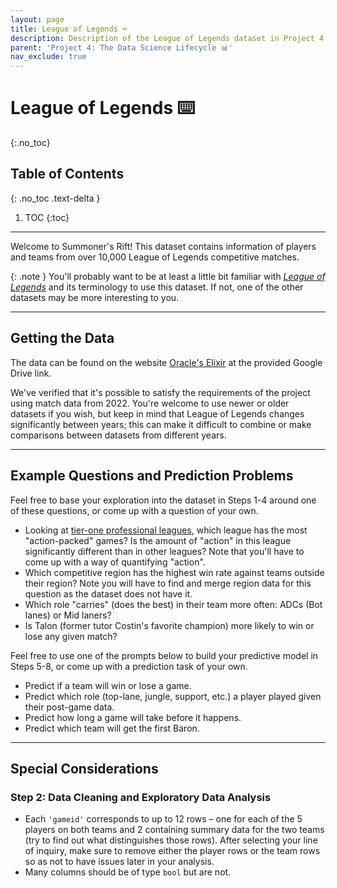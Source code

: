 ```yaml
---
layout: page
title: League of Legends ⌨️
description: Description of the League of Legends dataset in Project 4.
parent: 'Project 4: The Data Science Lifecycle 📊'
nav_exclude: true
---
```


# League of Legends ⌨️
{:.no_toc}

## Table of Contents
{: .no_toc .text-delta }

1. TOC
{:toc}

---

Welcome to Summoner's Rift! This dataset contains information of players and teams from over 10,000 League of Legends competitive matches.

{: .note }
You'll probably want to be at least a little bit familiar with [*League of Legends*](https://en.wikipedia.org/wiki/League_of_Legends) and its terminology to use this dataset. If not, one of the other datasets may be more interesting to you.

---

## Getting the Data

The data can be found on the website [Oracle's Elixir](https://oracleselixir.com/tools/downloads) at the provided Google Drive link.

We've verified that it's possible to satisfy the requirements of the project using match data from 2022. You're welcome to use newer or older datasets if you wish, but keep in mind that League of Legends changes significantly between years; this can make it difficult to combine or make comparisons between datasets from different years.

---

## Example Questions and Prediction Problems

Feel free to base your exploration into the dataset in Steps 1-4 around one of these questions, or come up with a question of your own.

- Looking at [tier-one professional leagues](https://en.wikipedia.org/wiki/List_of_League_of_Legends_leagues_and_tournaments), which league has the most "action-packed" games? Is the amount of "action" in this league significantly different than in other leagues? Note that you'll have to come up with a way of quantifying "action".
- Which competitive region has the highest win rate against teams outside their region? Note you will have to find and merge region data for this question as the dataset does not have it.
- Which role "carries" (does the best) in their team more often: ADCs (Bot lanes) or Mid laners?
- Is Talon (former tutor Costin's favorite champion) more likely to win or lose any given match?

Feel free to use one of the prompts below to build your predictive model in Steps 5-8, or come up with a prediction task of your own.

* Predict if a team will win or lose a game.
* Predict which role (top-lane, jungle, support, etc.) a player played given their post-game data.
* Predict how long a game will take before it happens.
* Predict which team will get the first Baron.

---

## Special Considerations

### Step 2: Data Cleaning and Exploratory Data Analysis

- Each `'gameid'` corresponds to up to 12 rows – one for each of the 5 players on both teams and 2 containing summary data for the two teams (try to find out what distinguishes those rows). After selecting your line of inquiry, make sure to remove either the player rows or the team rows so as not to have issues later in your analysis.
- Many columns should be of type `bool` but are not.